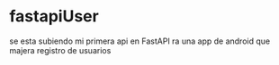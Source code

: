 # fastapiUser
se esta subiendo mi primera api en FastAPI ra una app de android que majera registro de usuarios
